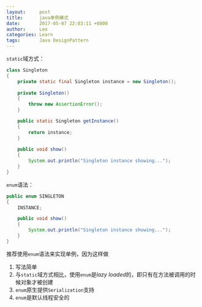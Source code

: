 ```yaml
---
layout:     post
title:      java单例模式
date:      	2017-05-07 22:03:11 +0800
author:     Leo
categories: Learn
tags:       Java DesignPattern
---
```

`static`域方式：

```java
class Singleton
{
    private static final Singleton instance = new Singleton();
     
    private Singleton()
    {
        throw new AssertionError();
    }

    public static Singleton getInstance()
    {
        return instance;
    }
    
    public void show()
    {
        System.out.println("Singleton instance showing...");
    }
}
```

`enum`语法：

```java
public enum SINGLETON
{
    INSTANCE;

    public void show()
    {
        System.out.println("Singleton instance showing...");
    }
}
```

推荐使用`enum`语法来实现单例，因为这样做

1. 写法简单
2. 与`static`域方式相比，使用`enum`是*lazy loaded*的，即只有在方法被调用的时候对象才被创建
3. `enum`原生提供`Serialization`支持
4. `enum`是默认线程安全的
